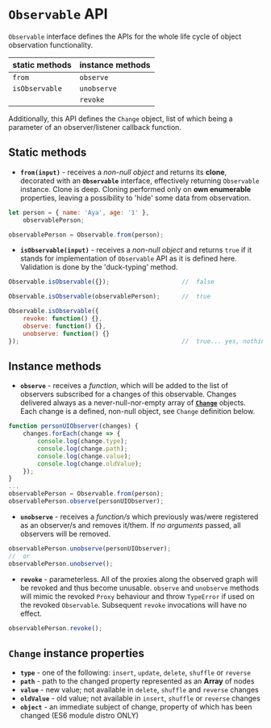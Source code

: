 # `Observable` API

`Observable` interface defines the APIs for the whole life cycle of object observation functionality.

| static methods | instance methods |
|----------------|------------------|
| `from`         | `observe`        |
| `isObservable` | `unobserve`      |
|                | `revoke`         |

Additionally, this API defines the `Change` object, list of which being a parameter of an observer/listener callback function.

## Static methods

* __`from(input)`__ - receives a _non-null object_ and returns its __clone__, decorated with an __`Observable`__ interface, effectively returning `Observable` instance.
Clone is deep. Cloning performed only on __own enumerable__ properties, leaving a possibility to 'hide' some data from observation.
```javascript
let person = { name: 'Aya', age: '1' },
    observablePerson;

observablePerson = Observable.from(person);
```

* __`isObservable(input)`__ - receives a _non-null object_ and returns `true` if it stands for implementation of `Observable` API as it is defined here.
Validation is done by the 'duck-typing' method.
```javascript
Observable.isObservable({});                    //  false

Observable.isObservable(observablePerson);      //  true

Observable.isObservable({
    revoke: function() {},
    observe: function() {},
    unobserve: function() {}
});                                             //  true... yes, nothing smart here
```

## Instance methods

* __`observe`__ - receives a _function_, which will be added to the list of observers subscribed for a changes of this observable.
Changes delivered always as a never-null-nor-empty array of [__`Change`__](#change-instance-properties) objects.
Each change is a defined, non-null object, see `Change` definition below.
```javascript
function personUIObserver(changes) {
    changes.forEach(change => {
        console.log(change.type);
        console.log(change.path);
        console.log(change.value);
        console.log(change.oldValue);
    });
}
...
observablePerson = Observable.from(person);
observablePerson.observe(personUIObserver);
```

* __`unobserve`__ - receives a _function/s_ which previously was/were registered as an observer/s and removes it/them. If _no arguments_ passed, all observers will be removed.
```javascript
observablePerson.unobserve(personUIObserver);
//  or
observablePerson.unobserve();
```

* __`revoke`__ - parameterless. All of the proxies along the observed graph will be revoked and thus become unusable. `observe` and `unobserve` methods will mimic the revoked `Proxy` behaviour and throw `TypeError` if used on the revoked `Observable`. Subsequent `revoke` invocations will have no effect.
```javascript
observablePerson.revoke();
```

## `Change` instance properties

* __`type`__        - one of the following: `insert`, `update`, `delete`, `shuffle` or `reverse`
* __`path`__        - path to the changed property represented as an __Array__ of nodes
* __`value`__       - new value; not available in `delete`, `shuffle` and `reverse` changes
* __`oldValue`__    - old value; not available in `insert`, `shuffle` or `reverse` changes
* __`object`__      - an immediate subject of change, property of which has been changed (ES6 module distro ONLY)